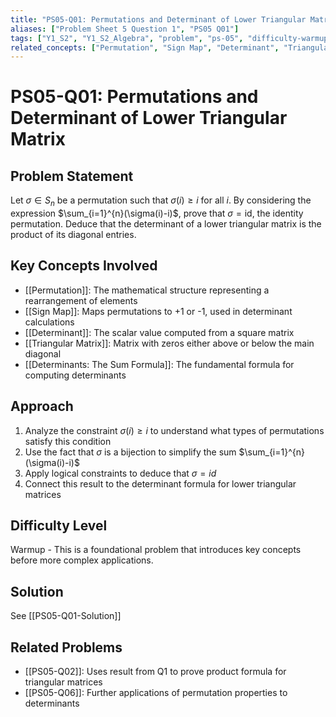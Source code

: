 ```yaml
---
title: "PS05-Q01: Permutations and Determinant of Lower Triangular Matrix"
aliases: ["Problem Sheet 5 Question 1", "PS05 Q01"]
tags: ["Y1_S2", "Y1_S2_Algebra", "problem", "ps-05", "difficulty-warmup", "permutations", "triangular-matrices"]
related_concepts: ["Permutation", "Sign Map", "Determinant", "Triangular Matrix", "Sum Formula"]
---
```


# PS05-Q01: Permutations and Determinant of Lower Triangular Matrix

## Problem Statement
Let $\sigma \in S_{n}$ be a permutation such that $\sigma(i) \geq i$ for all $i$. By considering the expression $\sum_{i=1}^{n}(\sigma(i)-i)$, prove that $\sigma=\mathrm{id}$, the identity permutation. Deduce that the determinant of a lower triangular matrix is the product of its diagonal entries.

## Key Concepts Involved
- [[Permutation]]: The mathematical structure representing a rearrangement of elements
- [[Sign Map]]: Maps permutations to +1 or -1, used in determinant calculations
- [[Determinant]]: The scalar value computed from a square matrix
- [[Triangular Matrix]]: Matrix with zeros either above or below the main diagonal
- [[Determinants: The Sum Formula]]: The fundamental formula for computing determinants

## Approach
1. Analyze the constraint $\sigma(i) \geq i$ to understand what types of permutations satisfy this condition
2. Use the fact that $\sigma$ is a bijection to simplify the sum $\sum_{i=1}^{n}(\sigma(i)-i)$
3. Apply logical constraints to deduce that $\sigma = id$
4. Connect this result to the determinant formula for lower triangular matrices

## Difficulty Level
Warmup - This is a foundational problem that introduces key concepts before more complex applications.

## Solution
See [[PS05-Q01-Solution]]

## Related Problems
- [[PS05-Q02]]: Uses result from Q1 to prove product formula for triangular matrices
- [[PS05-Q06]]: Further applications of permutation properties to determinants
